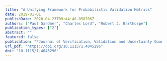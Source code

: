 ```yaml
---
title: "A Unifying Framework for Probabilistic Validation Metrics"
date: 2019-01-01
publishDate: 2020-04-23T09:44:48.058706Z
authors: ["Paul Gardner", "Charles Lord", "Robert J. Barthorpe"]
publication_types: ["2"]
abstract: ""
featured: false
publication: "*Journal of Verification, Validation and Uncertainty Quantification*"
url_pdf: "https://doi.org/10.1115/1.4045296"
doi: "10.1115/1.4045296"
---
```


